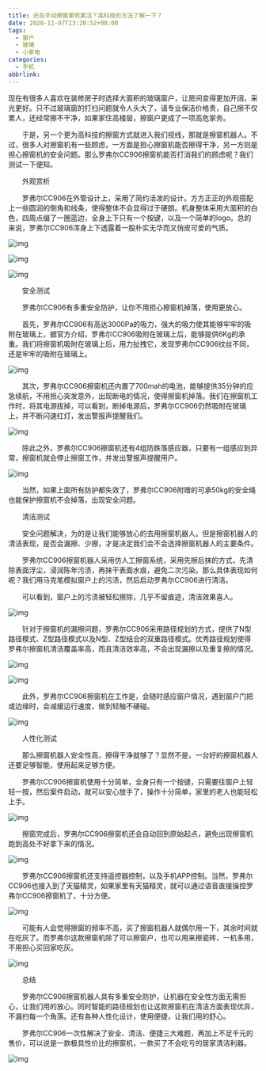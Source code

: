 ```yaml
---
title: 还在手动擦窗累死累活？高科技的方法了解一下？
date: 2020-11-07T13:20:52+08:00
tags:
  - 窗户
  - 玻璃
  - 小家电
categories:
  - 手机
abbrlink:
---
```


现在有很多人喜欢在装修房子时选择大面积的玻璃窗户，让房间变得更加开阔，采光更好。只不过玻璃窗的打扫问题就令人头大了，请专业保洁价格贵，自己擦不仅累人，还经常擦不干净，如果家住高楼层，擦窗户更成了一项高危家务。

　　于是，另一个更为高科技的擦窗方式就进入我们视线，那就是擦窗机器人。不过，很多人对擦窗机有一些顾虑，一方面是担心擦窗机能否擦得干净，另一方则是担心擦窗机的安全问题。那么罗弗尔CC906擦窗机能否打消我们的顾虑呢？我们测试一下便知。　　　　

　　外观赏析

　　罗弗尔CC906在外管设计上，采用了简约活泼的设计。方方正正的外观搭配上一些圆润的倒角和线条，使得整体不会显得过于硬朗。机身整体采用大面积的白色，四周点缀了一圈蓝边，全身上下只有一个按键，以及一个简单的logo。总的来说，罗弗尔CC906浑身上下透露着一股朴实无华而又俏皮可爱的气质。

![img](https://cdn.jsdelivr.net/gh/yakeing/Documentation@main/Hexo/images/61b5-kcaeqzy2467338.jpg)

![img](https://cdn.jsdelivr.net/gh/yakeing/Documentation@main/Hexo/images/d924-kcaeqzy2467339.jpg)

![img](https://cdn.jsdelivr.net/gh/yakeing/Documentation@main/Hexo/images/7684-kcaeqzy2467359.jpg)

　　安全测试

　　罗弗尔CC906有多重安全防护，让你不用担心擦窗机掉落，使用更放心。

　　首先，罗弗尔CC906有高达3000Pa的吸力，强大的吸力使其能够牢牢的吸附在玻璃上，据官方介绍，罗弗尔CC906吸附在玻璃上后，能够提供6Kg的承重。我们将擦窗机吸附在玻璃上后，用力扯拽它，发现罗弗尔CC906纹丝不同，还是牢牢的吸附在玻璃上。

![img](https://cdn.jsdelivr.net/gh/yakeing/Documentation@main/Hexo/images/8046-kcaeqzy2467362.gif)

　　其次，罗弗尔CC906擦窗机还内置了700mah的电池，能够提供35分钟的应急续航，不用担心突发意外，出现断电的情况，使得擦窗机掉落。我们在擦窗机工作时，将其电源拔掉，可以看到，断掉电源后，罗弗尔CC906仍然吸附在玻璃上，并不断闪速红灯，发出警报声提醒我们。

![img](https://cdn.jsdelivr.net/gh/yakeing/Documentation@main/Hexo/images/002a-kcaeqzy2467380.gif)

　　除此之外，罗弗尔CC906擦窗机还有4组防跌落感应器，只要有一组感应到异常，擦窗机就会停止擦窗工作，并发出警报声提醒用户。

![img](https://cdn.jsdelivr.net/gh/yakeing/Documentation@main/Hexo/images/f6f1-kcaeqzy2467379.jpg)

　　当然，如果上面所有防护都失效了，罗弗尔CC906附赠的可承50kg的安全绳也能保护擦窗机不会掉落，出现安全问题。

　　清洁测试

　　安全问题解决，为的是让我们能够放心的去用擦窗机器人。但是擦窗机器人的清洁表现，是否会漏擦、少擦，才是决定我们会不会选择擦窗机器人的主要条件。

　　罗弗尔CC906擦窗机器人采用仿人工擦窗系统，采用先擦后抹的方式，先清除表面浮尘，浸润陈年污渍，再抹干表面水痕，避免二次污染。那么具体表现如何呢？我们用马克笔模拟窗户上的污渍，然后启动罗弗尔CC906进行清洁。

　　可以看到，窗户上的污渍被轻松擦除，几乎不留痕迹，清洁效果喜人。

![img](https://cdn.jsdelivr.net/gh/yakeing/Documentation@main/Hexo/images/d111-kcaeqzy2467414.gif)

　　针对于擦窗机的漏擦问题，罗弗尔CC906采用路径规划的方式，提供了N型路径模式、Z型路径模式以及N型、Z型结合的双重路径模式。优秀路径规划使得罗弗尔擦窗机清洁覆盖率高，而且清洁效率高，不会出现漏擦以及重复擦的情况。

![img](https://cdn.jsdelivr.net/gh/yakeing/Documentation@main/Hexo/images/f414-kcaeqzy2467426.gif)

![img](https://cdn.jsdelivr.net/gh/yakeing/Documentation@main/Hexo/images/4e2c-kcaeqzy2467463.gif)

　　此外，罗弗尔CC906擦窗机在工作是，会随时感应窗户情况，遇到窗户门把或边缘时，会减缓运行速度，做到轻触不硬碰。

![img](https://cdn.jsdelivr.net/gh/yakeing/Documentation@main/Hexo/images/86c2-kcaeqzy2467466.gif)

　　人性化测试

　　那么擦窗机器人安全性高，擦得干净就够了？显然不是，一台好的擦窗机器人还要足够智能，使用起来足够方便。

　　罗弗尔CC906擦窗机使用十分简单，全身只有一个按键，只需要往窗户上轻轻一按，然后案件启动，就可以安心放手了，操作十分简单，家里的老人也能轻松上手。

![img](https://cdn.jsdelivr.net/gh/yakeing/Documentation@main/Hexo/images/d4ff-kcaeqzy2467485.gif)

　　擦窗完成后，罗弗尔CC906擦窗机还会自动回到原始起点，避免出现擦窗机跑到高处不好拿下来的情况。

![img](https://cdn.jsdelivr.net/gh/yakeing/Documentation@main/Hexo/images/a9fd-kcaeqzy2467484.gif)

　　罗弗尔CC906擦窗机还支持遥控器控制，以及手机APP控制。当然，罗弗尔CC906也接入到了天猫精灵，如果家里有天猫精灵，就可以通过语音直接操控罗弗尔CC906擦窗机了，十分方便。

![img](https://cdn.jsdelivr.net/gh/yakeing/Documentation@main/Hexo/images/318f-kcaeqzy2467497.gif)

　　可能有人会觉得擦窗的频率不高，买了擦窗机器人就偶尔用一下，其余时间就在吃灰了。而罗弗尔这款擦窗机除了可以擦窗户，也可以用来擦瓷砖，一机多用，不用担心买回家吃灰。

![img](https://cdn.jsdelivr.net/gh/yakeing/Documentation@main/Hexo/images/aacd-kcaeqzy2467501.gif)

　　总结

　　罗弗尔CC906擦窗机器人具有多重安全防护，让机器在安全性方面无需担心，让我们用的放心。同时智能的路径规划也让这款擦窗机在清洁方面表现优异，不漏扫每一个角落。还有各种人性化设计，使用便捷，让我们用的舒心。

　　罗弗尔CC906一次性解决了安全、清洁、便捷三大难题，再加上不足千元的售价，可以说是一款极具性价比的擦窗机，一款买了不会吃亏的居家清洁利器。

![img](https://cdn.jsdelivr.net/gh/yakeing/Documentation@main/Hexo/images/8fa6-kcaeqzy2467532.jpg)